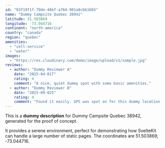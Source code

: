 ```yaml
---
id: "03f19f1f-70de-46bf-a764-981a8cbb1665"
name: "Dummy Campsite Quebec 38942"
latitude: 51.503869
longitude: -73.044716
continent: "north-america"
country: "canada"
region: "quebec"
amenities:
  - "cell-service"
  - "water"
images:
  - "https://res.cloudinary.com/demo/image/upload/v1/sample.jpg"
reviews:
  - author: "Dummy Reviewer A"
    date: "2025-04-017"
    rating: 4
    comment: "A nice, quiet dummy spot with some basic amenities."
  - author: "Dummy Reviewer B"
    date: "2025-09-025"
    rating: 4
    comment: "Found it easily. GPS was spot on for this dummy location."
---
```


This is a **dummy description** for Dummy Campsite Quebec 38942, generated for the proof of concept.

It provides a serene environment, perfect for demonstrating how SvelteKit can handle a large number of static pages. The coordinates are 51.503869, -73.044716.
